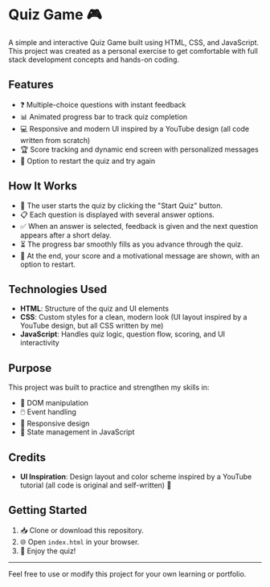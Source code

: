 # Quiz Game 🎮

A simple and interactive Quiz Game built using HTML, CSS, and JavaScript. This project was created as a personal exercise to get comfortable with full stack development concepts and hands-on coding.

## Features
- ❓ Multiple-choice questions with instant feedback
- 📊 Animated progress bar to track quiz completion
- 💻 Responsive and modern UI inspired by a YouTube design (all code written from scratch)
- 🏆 Score tracking and dynamic end screen with personalized messages
- 🔄 Option to restart the quiz and try again

## How It Works
- 🚀 The user starts the quiz by clicking the "Start Quiz" button.
- 📋 Each question is displayed with several answer options.
- ✅ When an answer is selected, feedback is given and the next question appears after a short delay.
- ⏳ The progress bar smoothly fills as you advance through the quiz.
- 🎉 At the end, your score and a motivational message are shown, with an option to restart.

## Technologies Used
- **HTML**: Structure of the quiz and UI elements
- **CSS**: Custom styles for a clean, modern look (UI layout inspired by a YouTube design, but all CSS written by me)
- **JavaScript**: Handles quiz logic, question flow, scoring, and UI interactivity

## Purpose
This project was built to practice and strengthen my skills in:
- 🔧 DOM manipulation
- 🖱️ Event handling
- 📱 Responsive design
- 🧠 State management in JavaScript

## Credits
- **UI Inspiration**: Design layout and color scheme inspired by a YouTube tutorial (all code is original and self-written) 🎨

## Getting Started
1. 📥 Clone or download this repository.
2. 🌐 Open `index.html` in your browser.
3. 🎊 Enjoy the quiz!

---

Feel free to use or modify this project for your own learning or portfolio.
